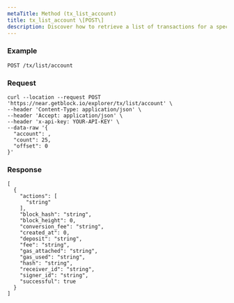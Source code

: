 ```yaml
---
metaTitle: Method (tx_list_account)
title: tx_list_account \[POST\]
description: Discover how to retrieve a list of transactions for a specific account using the GetBlock Explorer API. Utilize blockchain data to enhance your applications.
---
```


### Example

```POST /tx/list/account```

### Request

```
curl --location --request POST 'https://near.getblock.io/explorer/tx/list/account' \
--header 'Content-Type: application/json' \
--header 'Accept: application/json' \
--header 'x-api-key: YOUR-API-KEY' \
--data-raw '{
  "account": ,
  "count": 25,
  "offset": 0
}'
```

### Response

```
[
  {
    "actions": [
      "string"
    ],
    "block_hash": "string",
    "block_height": 0,
    "conversion_fee": "string",
    "created_at": 0,
    "deposit": "string",
    "fee": "string",
    "gas_attached": "string",
    "gas_used": "string",
    "hash": "string",
    "receiver_id": "string",
    "signer_id": "string",
    "successful": true
  }
]
```
